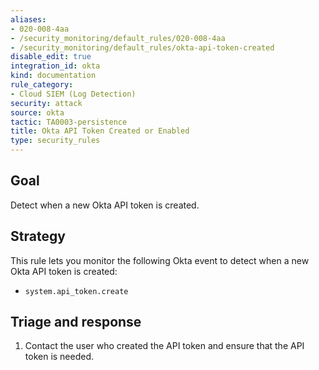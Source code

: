 ```yaml
---
aliases:
- 020-008-4aa
- /security_monitoring/default_rules/020-008-4aa
- /security_monitoring/default_rules/okta-api-token-created
disable_edit: true
integration_id: okta
kind: documentation
rule_category:
- Cloud SIEM (Log Detection)
security: attack
source: okta
tactic: TA0003-persistence
title: Okta API Token Created or Enabled
type: security_rules
---
```


## Goal
Detect when a new Okta API token is created.

## Strategy
This rule lets you monitor the following Okta event to detect when a new Okta API token is created:

* `system.api_token.create`

## Triage and response
1. Contact the user who created the API token and ensure that the API token is needed.

